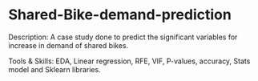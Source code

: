 # Shared-Bike-demand-prediction

Description: A case study done to predict the significant
variables for increase in demand of shared bikes.

Tools & Skills: EDA, Linear regression, RFE, VIF, P-values,
accuracy, Stats model and Sklearn libraries.

